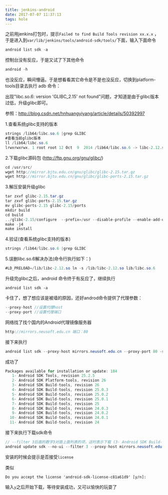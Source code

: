 ```yaml
---
title: jenkins-android
date: 2017-07-07 11:37:13
tags: hole
---
```


之前用jenkins打包时，提示`Failed to find Build Tools revision xx.x.x` ，于是进入到`var/lib/jenkins/tools/android-sdk/tools/`下面，输入下面命令

```java
android list sdk -a
```

控制台没有反应，于是又试了下其他命令

<!-- More -->

```java
android -h
```

也没反应，瞬间懵逼。于是想看看其它命令是不是也没反应，切换到platform-tools目录去执行 adb 命令：

出现"libc.so.6: version 'GLIBC_2.15' not found"问题，才知道是由于glibc版本过低，升级glibc即可。

参照：http://blog.csdn.net/hnhuangyiyang/article/details/50392997

1.查看系统glibc支持的版本

```java
strings /lib64/libc.so.6 |grep GLIBC  
#查看当前glibc版本  
ll /lib64/libc.so.6   
lrwxrwxrwx. 1 root root 12 Oct  9  2014 /lib64/libc.so.6 -> libc-2.12.so  
```

2.下载glibc源码包 (http://ftp.gnu.org/gnu/glibc/)

```java
cd /usr/src/  
wget http://mirror.bjtu.edu.cn/gnu/glibc/glibc-2.15.tar.gz  
wget http://mirror.bjtu.edu.cn/gnu/glibc/glibc-ports-2.15.tar.gz　　　　　　#glibc插件 
```

3.解压安装升级glibc

```java
tar zxvf glibc-2.15.tar.gz  
tar zxvf glibc-ports-2.15.tar.gz  
mv glibc-ports-2.15 glibc-2.15/ports  
mkdir build  
cd build  
../glibc-2.15/configure  --prefix=/usr --disable-profile --enable-add-ons --with-headers=/usr/include --with-binutils=/usr/bin  
make -j4  
make install
```

4.验证(查看系统glibc支持的版本)

```java
strings /lib64/libc.so.6 |grep GLIBC 
```

5.误删libc.so.6解决办法(命令行执行如下：)

```java
#LD_PRELOAD=/lib/libc-2.12.so ln -s /lib/libc-2.12.so lib/libc.so.6 
```

升级完glibc之后，android 命令终于有反应了，继续执行

```
android list sdk -a
```

卡住了，想了想应该是被墙的原因，还好androd命令提供了代理参数：

```java
--proxy-host //设置代理host
--proxy-port //设置代理端口
```

网络找了找个国内的Android代理镜像服务器

```java
http://mirrors.neusoft.edu.cn 端口：80
```

接下来执行

```java
android list sdk --proxy-host mirrors.neusoft.edu.cn --proxy-port 80 -s --all
```

成功了

```java
Packages available for installation or update: 184
   1- Android SDK Tools, revision 25.2.5
   2- Android SDK Platform-tools, revision 26
   3- Android SDK Build-tools, revision 26
   4- Android SDK Build-tools, revision 25.0.3
   5- Android SDK Build-tools, revision 25.0.2
   6- Android SDK Build-tools, revision 25.0.1
   7- Android SDK Build-tools, revision 25
   8- Android SDK Build-tools, revision 24.0.3
   9- Android SDK Build-tools, revision 24.0.2
  10- Android SDK Build-tools, revision 24.0.1
  11- Android SDK Build-tools, revision 24
```

接下来执行下载sdk命令

```java
// --filter 3后面的数字3对面上面列表的项，这时表示下载 (3- Android SDK Build-tools, revision 26)
android update sdk --no-ui --filter 3 --proxy-host mirrors.neusoft.edu.cn --proxy-port 80 -s --all
```

安装的时候会提示是否接受`license`

类似

```
Do you accept the license 'android-sdk-license-c81a61d9' [y/n]:
```

输入`y`之后开始下载，等待安装成功，又可以愉快的玩耍了